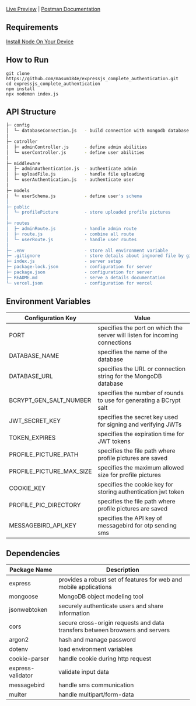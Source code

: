 [Live Preview](https://expressjs-complete-authentication.vercel.app/) | [Postman Documentation](https://documenter.getpostman.com/view/27027258/2sA3JRZeuT)

## Requirements

[Install Node On Your Device](https://nodejs.org/)

## How to Run

```
git clone https://github.com/masum184e/expressjs_complete_authentication.git
cd expressjs_complete_authentication
npm install
npx nodemon index.js
```

## API Structure

```bash
├─ config
│  └─ databaseConnection.js   - build connection with mongodb database 
│
├─ cotroller
│  ├─ adminController.js      - define admin abilities
│  └─ userController.js       - define user abilities
│
├─ middleware
│  ├─ adminAuthentication.js  - authenticate admin
│  ├─ uploadFile.js           - handle file uploading
│  └─ userAuthentication.js   - authenticate user
│
├─ models
│  └─ userSchema.js           - define user's schema
│
├─ public
│  └─ profilePicture          - store uploaded profile pictures
│
├─ routes
│  ├─ adminRoute.js           - handle admin route
│  ├─ route.js                - combine all route
│  └─ userRoute.js            - handle user routes
│
├─ .env                       - store all environment variable
├─ .gitignore                 - store details about ingnored file by git
├─ index.js                   - server setup
├─ package-lock.json          - configuration for server
├─ package.json               - configuration for server
├─ README.md                  - serve a details documentation
└─ vercel.json                - configuration for vercel
```

## Environment Variables

| Configuration Key         | Value                                                                                      |
| ------------------------- |--------------------------------------------------------------------------------------------|
| PORT                      | specifies the port on which the server will listen for incoming connections                |
| DATABASE_NAME             | specifies the name of the database                                                         |
| DATABASE_URL              | specifies the URL or connection string for the MongoDB database                            |
| BCRYPT_GEN_SALT_NUMBER    | specifies the number of rounds to use for generating a BCrypt salt                         |
| JWT_SECRET_KEY            | specifies the secret key used for signing and verifying JWTs                               |
| TOKEN_EXPIRES             | specifies the expiration time for JWT tokens                                               |
| PROFILE_PICTURE_PATH      | specifies the file path where profile pictures are saved                                   |
| PROFILE_PICTURE_MAX_SIZE  | specifies the maximum allowed size for profile pictures                                    |
| COOKIE_KEY                | specifies the cookie key for storing authentication jwt token                              |
| PROFILE_PIC_DIRECTORY     | specifies the file path where profile pictures are saved                                   |
| MESSAGEBIRD_API_KEY       | specifies the API key of messagebird for otp sending sms                                   |

## Dependencies

| Package Name          |  Description                                                                 |
| ----------------------|------------------------------------------------------------------------------|
| express               | provides a robust set of features for web and mobile applications            |
| mongoose              | MongoDB object modeling tool                                                 |
| jsonwebtoken          | securely authenticate users and share information                            |
| cors                  | secure cross-origin requests and data transfers between browsers and servers |
| argon2                | hash and manage password                                                     |
| dotenv                | load environment variables                                                   |
| cookie-parser         | handle cookie during http request                                            |
| express-validator     | validate input data                                                          |
| messagebird           | handle sms communication                                                     |
| multer                | handle multipart/form-data                                                   |
